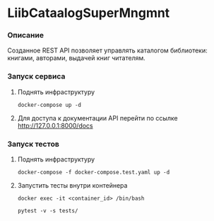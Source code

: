 # LiibCataalogSuperMngmnt

### Описание
 Созданное REST API позволяет управлять каталогом библиотеки: книгами, 
 авторами, выдачей книг читателям.


### Запуск сервиса
1. Поднять инфраструктуру
   ``` commandline
   docker-compose up -d
   ```
2. Для доступа к документации API перейти по ссылке http://127.0.0.1:8000/docs

### Запуск тестов
1. Поднять инфраструктуру
   ``` commandline
   docker-compose -f docker-compose.test.yaml up -d
   ```
2. Запустить тесты внутри контейнера
   ``` commandline
   docker exec -it <container_id> /bin/bash
   ```
   ``` commandline
   pytest -v -s tests/
   ```